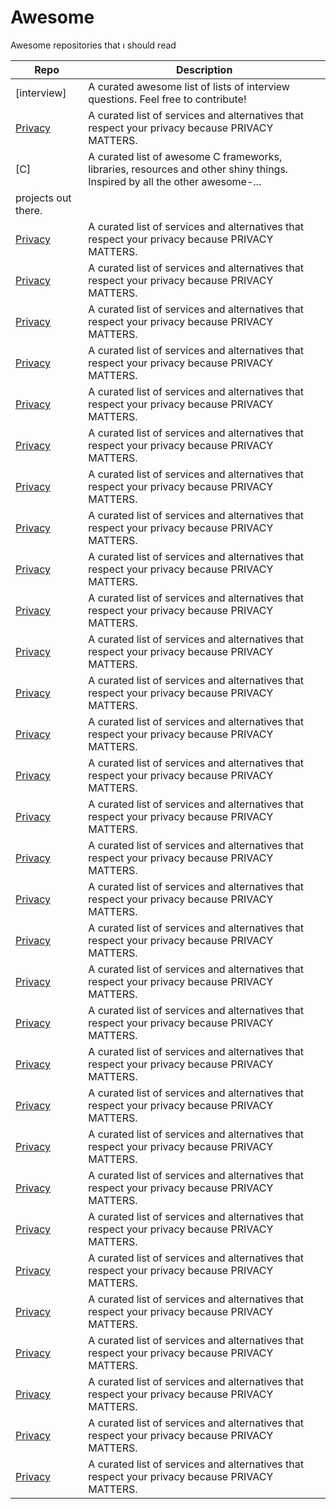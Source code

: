 #                  Awesome 
 Awesome repositories that ı should read 


 | Repo | Description |
| --- | --- |
| [interview] | A curated awesome list of lists of interview questions. Feel free to contribute! |
| [Privacy] | A curated list of services and alternatives that respect your privacy because PRIVACY MATTERS. |
| [C] | A curated list of awesome C frameworks, libraries, resources and other shiny things. Inspired by all the other awesome-...
projects out there. |
| [Privacy] | A curated list of services and alternatives that respect your privacy because PRIVACY MATTERS. |
| [Privacy] | A curated list of services and alternatives that respect your privacy because PRIVACY MATTERS. |
| [Privacy] | A curated list of services and alternatives that respect your privacy because PRIVACY MATTERS. |
| [Privacy] | A curated list of services and alternatives that respect your privacy because PRIVACY MATTERS. |
| [Privacy] | A curated list of services and alternatives that respect your privacy because PRIVACY MATTERS. |
| [Privacy] | A curated list of services and alternatives that respect your privacy because PRIVACY MATTERS. |
| [Privacy] | A curated list of services and alternatives that respect your privacy because PRIVACY MATTERS. |
| [Privacy] | A curated list of services and alternatives that respect your privacy because PRIVACY MATTERS. |
| [Privacy] | A curated list of services and alternatives that respect your privacy because PRIVACY MATTERS. |
| [Privacy] | A curated list of services and alternatives that respect your privacy because PRIVACY MATTERS. |
| [Privacy] | A curated list of services and alternatives that respect your privacy because PRIVACY MATTERS. |
| [Privacy] | A curated list of services and alternatives that respect your privacy because PRIVACY MATTERS. |
| [Privacy] | A curated list of services and alternatives that respect your privacy because PRIVACY MATTERS. |
| [Privacy] | A curated list of services and alternatives that respect your privacy because PRIVACY MATTERS. |
| [Privacy] | A curated list of services and alternatives that respect your privacy because PRIVACY MATTERS. |
| [Privacy] | A curated list of services and alternatives that respect your privacy because PRIVACY MATTERS. |
| [Privacy] | A curated list of services and alternatives that respect your privacy because PRIVACY MATTERS. |
| [Privacy] | A curated list of services and alternatives that respect your privacy because PRIVACY MATTERS. |
| [Privacy] | A curated list of services and alternatives that respect your privacy because PRIVACY MATTERS. |
| [Privacy] | A curated list of services and alternatives that respect your privacy because PRIVACY MATTERS. |
| [Privacy] | A curated list of services and alternatives that respect your privacy because PRIVACY MATTERS. |
| [Privacy] | A curated list of services and alternatives that respect your privacy because PRIVACY MATTERS. |
| [Privacy] | A curated list of services and alternatives that respect your privacy because PRIVACY MATTERS. |
| [Privacy] | A curated list of services and alternatives that respect your privacy because PRIVACY MATTERS. |
| [Privacy] | A curated list of services and alternatives that respect your privacy because PRIVACY MATTERS. |
| [Privacy] | A curated list of services and alternatives that respect your privacy because PRIVACY MATTERS. |
| [Privacy] | A curated list of services and alternatives that respect your privacy because PRIVACY MATTERS. |
| [Privacy] | A curated list of services and alternatives that respect your privacy because PRIVACY MATTERS. |
| [Privacy] | A curated list of services and alternatives that respect your privacy because PRIVACY MATTERS. |
| [Privacy] | A curated list of services and alternatives that respect your privacy because PRIVACY MATTERS. |
| [Privacy] | A curated list of services and alternatives that respect your privacy because PRIVACY MATTERS. |





[interwiew]: https://github.com/DopplerHQ/awesome-interview-questions
[Privacy]: https://github.com/pluja/awesome-privacy
